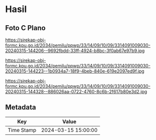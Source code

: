 # Hasil

## Foto C Plano

https://sirekap-obj-formc.kpu.go.id/2034/pemilu/ppwp/33/14/09/10/09/3314091009030-20240315-144206--9692fbdd-33ff-4924-b8bc-3f0ab67e97b9.jpg

https://sirekap-obj-formc.kpu.go.id/2034/pemilu/ppwp/33/14/09/10/09/3314091009030-20240315-144223--1b0934a7-18f9-4beb-840e-619e2097ed9f.jpg

https://sirekap-obj-formc.kpu.go.id/2034/pemilu/ppwp/33/14/09/10/09/3314091009030-20240315-144328--886026aa-0722-4760-8c6b-2f617b80e3d2.jpg


## Metadata

| Key        | Value               |
| ---------- | ------------------- |
| Time Stamp | 2024-03-15 15:00:00 |



